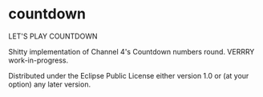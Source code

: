 # countdown

LET'S PLAY COUNTDOWN

Shitty implementation of Channel 4's Countdown numbers round. VERRRY work-in-progress.

Distributed under the Eclipse Public License either version 1.0 or (at
your option) any later version.
